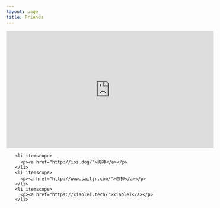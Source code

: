 ```yaml
---
layout: page
title: Friends
---
```


<div class="page">

  <iframe width="560" height="315" src="https://www.youtube.com/embed/Aotm6CQImJQ?autoplay=1&start=3" frameborder="0" allowfullscreen></iframe>

</div>

<ul class="posts">

    <li itemscope>
      <p><a href="http://ios.dog/">狗神</a></p>
    </li>
    <li itemscope>
      <p><a href="http://www.saitjr.com/">蓉神</a></p> 
    </li>
    <li itemscope>
      <p><a href="https://xiaolei.tech/">xiaolei</a></p> 
    </li>

</ul>

